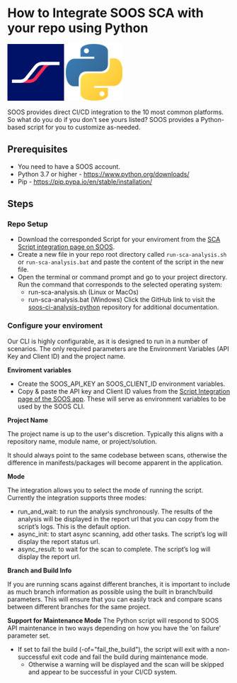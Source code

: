 # How to Integrate SOOS SCA with your repo using Python

<img src="../assets/img/SOOS-Icon.png" alt="SOOS" width="128" height="128">
<img src="../assets/img/python.png" alt="GitLab" width="128" height="128">

SOOS provides direct CI/CD integration to the 10 most common platforms.  So what do you do if you don't see yours listed?
SOOS provides a Python-based script for you to customize as-needed.

## Prerequisites
- You need to have a SOOS account.
- Python 3.7 or higher - https://www.python.org/downloads/  
- Pip - https://pip.pypa.io/en/stable/installation/ 

## Steps

### **Repo Setup**
* Download the corresponded Script for your enviroment from the [SCA Script integration page on SOOS](https://app.soos.io/integrate/sca?id=script).
* Create a new file in your repo root directory called `run-sca-analysis.sh` or `run-sca-analysis.bat` and paste the content of the script in the new file.
* Open the terminal or command prompt and go to your project directory. Run the command that corresponds to the selected operating system:
    * run-sca-analysis.sh (Linux or MacOs)
    * run-sca-analysis.bat (Windows)
Click the GitHub link to visit the [soos-ci-analysis-python](https://github.com/soos-io/soos-ci-analysis-python) repository for additional documentation.

### **Configure your enviroment**
Our CLI is highly configurable, as it is designed to run in a number of scenarios. The only required parameters are the Environment Variables (API Key and Client ID) and the project name.

**Enviroment variables**

* Create the SOOS_API_KEY an SOOS_CLIENT_ID environment variables.
* Copy & paste the API key and Client ID values from the [Script Integration page of the SOOS app](https://app.soos.io/integrate/sca?id=script).  These will serve as environment variables to be used by the SOOS CLI.

**Project Name**

The project name is up to the user's discretion.  Typically this aligns with a repository name, module name, or project/solution.

It should always point to the same codebase between scans, otherwise the difference in manifests/packages will become apparent in the application.

**Mode**

The integration allows you to select the mode of running the script. Currently the integration supports three modes:

* run_and_wait: to run the analysis synchronously. The results of the analysis will be displayed in the report url that you can copy from the script’s logs. This is the default option.
* async_init: to start async scanning, add other tasks. The script’s log will display the report status url.
* async_result: to wait for the scan to complete. The script’s log will display the report url.

**Branch and Build Info**

If you are running scans against different branches, it is important to include as much branch information as possible using the built in branch/build parameters. This will ensure that you can easily track and compare scans between different branches for the same project.

**Support for Maintenance Mode**
The Python script will respond to SOOS API maintenance in two ways depending on how you have the 'on failure' parameter set.

* If set to fail the build (-of="fail_the_build"), the script will exit with a non-successful exit code and fail the build during maintenance mode.
    * Otherwise a warning will be displayed and the scan will be skipped and appear to be successful in your CI/CD system.